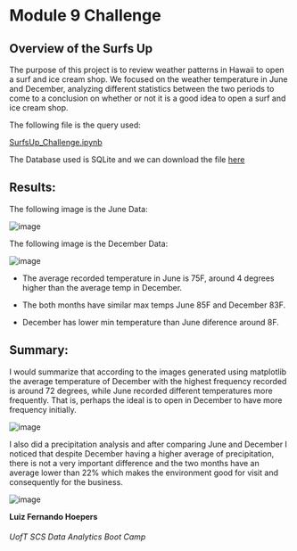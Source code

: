 # Module 9 Challenge

## Overview of the Surfs Up

The purpose of this project is to review weather patterns in Hawaii to open a surf and ice cream shop. We focused on the weather temperature in June and December, analyzing different statistics between the two periods to come to a conclusion on whether or not it is a good idea to open a surf and ice cream shop.

The following file is the query used:

[SurfsUp_Challenge.ipynb](https://github.com/lfhoepers/surfs_up/blob/2ece03448ce1529fbe39c6d2c9fb579559a12f2c/SurfsUp_Challenge.ipynb)

The Database used is SQLite and we can download the file [here](https://github.com/lfhoepers/surfs_up/blob/2ece03448ce1529fbe39c6d2c9fb579559a12f2c/hawaii.sqlite)


## Results:

The following image is the June Data:

![image](https://user-images.githubusercontent.com/100812079/165650178-0592ad1b-168b-41c6-b6c1-13ac08e715e0.png)

The following image is the December Data:

![image](https://user-images.githubusercontent.com/100812079/165650204-d1e64949-f129-401a-b3c1-ba7fca1e14a2.png)

- The average recorded temperature in June is 75F, around 4 degrees higher than the average temp in December.

- The both months have similar max temps June 85F and December 83F.

- December has lower min temperature than June diference around 8F.



## Summary: 

I would summarize that according to the images generated using matplotlib the average temperature of December with the highest frequency recorded is around 72 degrees, while June recorded different temperatures more frequently. That is, perhaps the ideal is to open in December to have more frequency initially.

![image](https://user-images.githubusercontent.com/100812079/165649337-96f968fd-c65f-4f0e-9cab-a0ce8e324c93.png)

I also did a precipitation analysis and after comparing June and December I noticed that despite December having a higher average of precipitation, there is not a very important difference and the two months have an average lower than 22% which makes the environment good for visit and consequently for the business.

![image](https://user-images.githubusercontent.com/100812079/165649362-33219acd-d180-40bb-9b25-e04c811aa47e.png)


**Luiz Fernando Hoepers**  
###### UofT SCS Data Analytics Boot Camp

